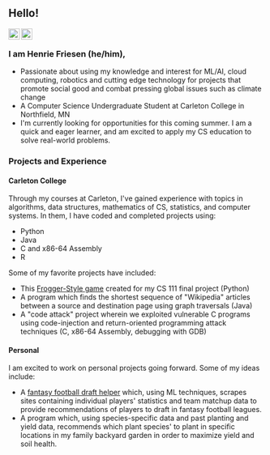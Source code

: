 ## Hello!

<a href="https://www.linkedin.com/in/henriefriesen/">
  <img align="left" alt="Henrie's LinkedIn" width="22px" src="https://cdn.jsdelivr.net/npm/simple-icons@v3/icons/linkedin.svg" />
</a>
<a href="https://github.com/friesenh">
  <img align="left" alt="Henrie's Github" width="22px" src="https://cdn.jsdelivr.net/npm/simple-icons@v3/icons/github.svg" />
</a>
<br />

### I am Henrie Friesen (he/him),
- Passionate about using my knowledge and interest for ML/AI, cloud computing, robotics and cutting edge technology for projects that promote social good and combat pressing global issues such as climate change
- A Computer Science Undergraduate Student at Carleton College in Northfield, MN
- I'm currently looking for opportunities for this coming summer. I am a quick and eager learner, and am excited to apply my CS education to solve real-world problems.

### Projects and Experience
#### Carleton College
Through my courses at Carleton, I've gained experience with topics in algorithms, data structures, mathematics of CS, statistics, and computer systems. In them, I have coded and completed projects using:
- Python
- Java
- C and x86-64 Assembly
- R

Some of my favorite projects have included:
- This [Frogger-Style game](https://github.com/friesenh/CS111FinalGame) created for my CS 111 final project (Python)
- A program which finds the shortest sequence of "Wikipedia" articles between a source and destination page using graph traversals (Java)
- A "code attack" project wherein we exploited vulnerable C programs using code-injection and return-oriented programming attack techniques (C, x86-64 Assembly, debugging with GDB)
#### Personal
I am excited to work on personal projects going forward. Some of my ideas include:
- A [fantasy football draft helper](https://github.com/friesenh/Fantasy-Football-Assistant) which, using ML techniques, scrapes sites containing individual players' statistics and team matchup data to provide recommendations of players to draft in fantasy football leagues.
- A program which, using species-specific data and past planting and yield data, recommends which plant species' to plant in specific locations in my family backyard garden in order to maximize yield and soil health.
